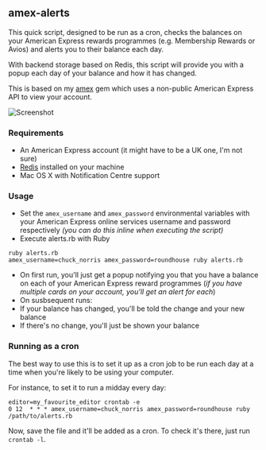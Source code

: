 ## amex-alerts

This quick script, designed to be run as a cron, checks the balances on your
American Express rewards programmes (e.g. Membership Rewards or Avios) and
alerts you to their balance each day.

With backend storage based on Redis, this script will provide you with a
popup each day of your balance and how it has changed.

This is based on my [amex](https://github.com/timrogers/amex) gem which
uses a non-public American Express API to view your account.

![Screenshot](http://i.imgur.com/3JLLl.png)

### Requirements

* An American Express account (it might have to be a UK one, I'm not sure)
* [Redis](http://redis.io) installed on your machine
* Mac OS X with Notification Centre support

### Usage

* Set the `amex_username` and `amex_password` environmental variables with
your American Express online services username and password respectively *(you
can do this inline when executing the script)*
* Execute alerts.rb with Ruby

```
ruby alerts.rb
amex_username=chuck_norris amex_password=roundhouse ruby alerts.rb
```

 * On first run, you'll just get a popup notifying you that you have a balance
 on each of your American Express reward programmes (*if you have multiple
 cards on your account, you'll get an alert for each*)
 * On susbsequent runs:
  * If your balance has changed, you'll be told the change and your new balance
  * If there's no change, you'll just be shown your balance

### Running as a cron

The best way to use this is to set it up as a cron job to be run each day
at a time when you're likely to be using your computer.

For instance, to set it to run a midday every day:

```
editor=my_favourite_editor crontab -e
0 12  * * * amex_username=chuck_norris amex_password=roundhouse ruby /path/to/alerts.rb
```

Now, save the file and it'll be added as a cron. To check it's there, just
run `crontab -l`.

